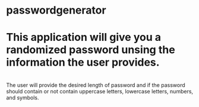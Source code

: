 # passwordgenerator
<h1>This application will give you a randomized password unsing the information the user provides.</h1><br>
The user will provide the desired length of password and if the password should contain or not contain uppercase letters, lowercase letters, numbers, and symbols.
